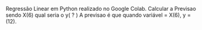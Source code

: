 Regressão Linear em Python realizado no Google Colab.
Calcular a Previsao sendo X(6) qual seria o y( ? )
A previsao é que quando variável = X(6), y = (12).
